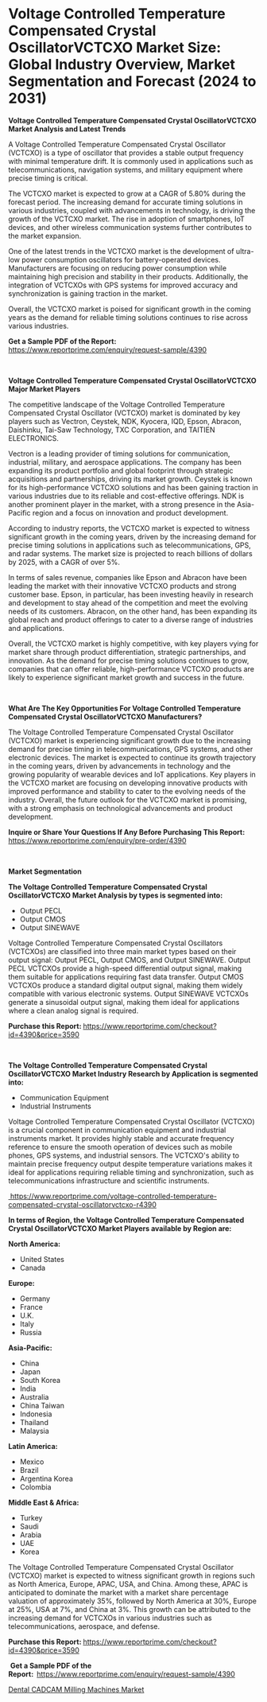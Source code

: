 <p><h1>Voltage Controlled Temperature Compensated Crystal OscillatorVCTCXO Market Size: Global Industry Overview, Market Segmentation and Forecast (2024 to 2031)</h1></p><p><strong>Voltage Controlled Temperature Compensated Crystal OscillatorVCTCXO Market Analysis and Latest Trends</strong></p>
<p><p>A Voltage Controlled Temperature Compensated Crystal Oscillator (VCTCXO) is a type of oscillator that provides a stable output frequency with minimal temperature drift. It is commonly used in applications such as telecommunications, navigation systems, and military equipment where precise timing is critical.</p><p>The VCTCXO market is expected to grow at a CAGR of 5.80% during the forecast period. The increasing demand for accurate timing solutions in various industries, coupled with advancements in technology, is driving the growth of the VCTCXO market. The rise in adoption of smartphones, IoT devices, and other wireless communication systems further contributes to the market expansion.</p><p>One of the latest trends in the VCTCXO market is the development of ultra-low power consumption oscillators for battery-operated devices. Manufacturers are focusing on reducing power consumption while maintaining high precision and stability in their products. Additionally, the integration of VCTCXOs with GPS systems for improved accuracy and synchronization is gaining traction in the market.</p><p>Overall, the VCTCXO market is poised for significant growth in the coming years as the demand for reliable timing solutions continues to rise across various industries.</p></p>
<p><strong>Get a Sample PDF of the Report:&nbsp;</strong> <a href="https://www.reportprime.com/enquiry/request-sample/4390">https://www.reportprime.com/enquiry/request-sample/4390</a></p>
<p>&nbsp;</p>
<p><strong>Voltage Controlled Temperature Compensated Crystal OscillatorVCTCXO Major Market Players</strong></p>
<p><p>The competitive landscape of the Voltage Controlled Temperature Compensated Crystal Oscillator (VCTCXO) market is dominated by key players such as Vectron, Ceystek, NDK, Kyocera, IQD, Epson, Abracon, Daishinku, Tai-Saw Technology, TXC Corporation, and TAITIEN ELECTRONICS. </p><p>Vectron is a leading provider of timing solutions for communication, industrial, military, and aerospace applications. The company has been expanding its product portfolio and global footprint through strategic acquisitions and partnerships, driving its market growth. Ceystek is known for its high-performance VCTCXO solutions and has been gaining traction in various industries due to its reliable and cost-effective offerings. NDK is another prominent player in the market, with a strong presence in the Asia-Pacific region and a focus on innovation and product development.</p><p>According to industry reports, the VCTCXO market is expected to witness significant growth in the coming years, driven by the increasing demand for precise timing solutions in applications such as telecommunications, GPS, and radar systems. The market size is projected to reach billions of dollars by 2025, with a CAGR of over 5%.</p><p>In terms of sales revenue, companies like Epson and Abracon have been leading the market with their innovative VCTCXO products and strong customer base. Epson, in particular, has been investing heavily in research and development to stay ahead of the competition and meet the evolving needs of its customers. Abracon, on the other hand, has been expanding its global reach and product offerings to cater to a diverse range of industries and applications.</p><p>Overall, the VCTCXO market is highly competitive, with key players vying for market share through product differentiation, strategic partnerships, and innovation. As the demand for precise timing solutions continues to grow, companies that can offer reliable, high-performance VCTCXO products are likely to experience significant market growth and success in the future.</p></p>
<p>&nbsp;</p>
<p><strong>What Are The Key Opportunities For Voltage Controlled Temperature Compensated Crystal OscillatorVCTCXO Manufacturers?</strong></p>
<p><p>The Voltage Controlled Temperature Compensated Crystal Oscillator (VCTCXO) market is experiencing significant growth due to the increasing demand for precise timing in telecommunications, GPS systems, and other electronic devices. The market is expected to continue its growth trajectory in the coming years, driven by advancements in technology and the growing popularity of wearable devices and IoT applications. Key players in the VCTCXO market are focusing on developing innovative products with improved performance and stability to cater to the evolving needs of the industry. Overall, the future outlook for the VCTCXO market is promising, with a strong emphasis on technological advancements and product development.</p></p>
<p><strong>Inquire or Share Your Questions If Any Before Purchasing This Report:</strong> <a href="https://www.reportprime.com/enquiry/pre-order/4390">https://www.reportprime.com/enquiry/pre-order/4390</a></p>
<p>&nbsp;</p>
<p><strong>Market Segmentation</strong></p>
<p><strong>The Voltage Controlled Temperature Compensated Crystal OscillatorVCTCXO Market Analysis by types is segmented into:</strong></p>
<p><ul><li>Output PECL</li><li>Output CMOS</li><li>Output SINEWAVE</li></ul></p>
<p><p>Voltage Controlled Temperature Compensated Crystal Oscillators (VCTCXOs) are classified into three main market types based on their output signal: Output PECL, Output CMOS, and Output SINEWAVE. Output PECL VCTCXOs provide a high-speed differential output signal, making them suitable for applications requiring fast data transfer. Output CMOS VCTCXOs produce a standard digital output signal, making them widely compatible with various electronic systems. Output SINEWAVE VCTCXOs generate a sinusoidal output signal, making them ideal for applications where a clean analog signal is required.</p></p>
<p><strong>Purchase this Report:&nbsp;</strong><a href="https://www.reportprime.com/checkout?id=4390&price=3590">https://www.reportprime.com/checkout?id=4390&price=3590</a></p>
<p>&nbsp;</p>
<p><strong>The Voltage Controlled Temperature Compensated Crystal OscillatorVCTCXO Market Industry Research by Application is segmented into:</strong></p>
<p><ul><li>Communication Equipment</li><li>Industrial Instruments</li></ul></p>
<p><p>Voltage Controlled Temperature Compensated Crystal Oscillator (VCTCXO) is a crucial component in communication equipment and industrial instruments market. It provides highly stable and accurate frequency reference to ensure the smooth operation of devices such as mobile phones, GPS systems, and industrial sensors. The VCTCXO's ability to maintain precise frequency output despite temperature variations makes it ideal for applications requiring reliable timing and synchronization, such as telecommunications infrastructure and scientific instruments.</p></p>
<p><a href="https://www.reportprime.com/voltage-controlled-temperature-compensated-crystal-oscillatorvctcxo-r4390">&nbsp;https://www.reportprime.com/voltage-controlled-temperature-compensated-crystal-oscillatorvctcxo-r4390</a></p>
<p><strong>In terms of Region, the Voltage Controlled Temperature Compensated Crystal OscillatorVCTCXO Market Players available by Region are:</strong></p>
<p>
    <p> <strong> North America: </strong>
        <ul>
            <li>United States</li>
            <li>Canada</li>
        </ul>
        </p> 
    <p> <strong> Europe: </strong>
        <ul>
            <li>Germany</li>
            <li>France</li>
            <li>U.K.</li>
            <li>Italy</li>
            <li>Russia</li>
        </ul>
        </p> 
    <p> <strong> Asia-Pacific: </strong>
        <ul>
            <li>China</li>
            <li>Japan</li>
            <li>South Korea</li>
            <li>India</li>
            <li>Australia</li>
            <li>China Taiwan</li>
            <li>Indonesia</li>
            <li>Thailand</li>
            <li>Malaysia</li>
        </ul>
        </p> 
    <p> <strong> Latin America: </strong>
        <ul>
            <li>Mexico</li>
            <li>Brazil</li>
            <li>Argentina Korea</li>
            <li>Colombia</li>
        </ul>
        </p> 
    <p> <strong> Middle East & Africa: </strong>
        <ul>
            <li>Turkey</li>
            <li>Saudi</li>
            <li>Arabia</li>
            <li>UAE</li>
            <li>Korea</li>
        </ul>
    </p>
    </p>
<p><p>The Voltage Controlled Temperature Compensated Crystal Oscillator (VCTCXO) market is expected to witness significant growth in regions such as North America, Europe, APAC, USA, and China. Among these, APAC is anticipated to dominate the market with a market share percentage valuation of approximately 35%, followed by North America at 30%, Europe at 25%, USA at 7%, and China at 3%. This growth can be attributed to the increasing demand for VCTCXOs in various industries such as telecommunications, aerospace, and defense.</p></p>
<p><strong>Purchase this Report: </strong><a href="https://www.reportprime.com/checkout?id=4390&price=3590">https://www.reportprime.com/checkout?id=4390&price=3590</a></p>
<p>&nbsp;<strong>Get a Sample PDF of the Report:&nbsp;&nbsp;</strong><a href="https://www.reportprime.com/enquiry/request-sample/4390">https://www.reportprime.com/enquiry/request-sample/4390</a></p>
<p><strong></strong></p>
<p><p><a href="https://view.publitas.com/reportprime-1/dental-cadcam-milling-machines-market-focuses-on-market-share-size-and-projected-forecast-till-2031/">Dental CADCAM Milling Machines Market</a></p></p>
